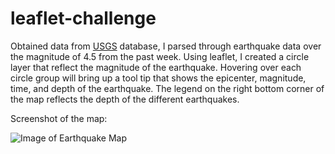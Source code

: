 # leaflet-challenge

Obtained data from [USGS](https://earthquake.usgs.gov/earthquakes/feed/v1.0/geojson.php) database, I parsed through earthquake data over the magnitude of 4.5 from the past week. 
Using leaflet, I created a circle layer that reflect the magnitude of the earthquake. Hovering over each circle group will bring up a tool tip that shows the epicenter, magnitude, time, and depth of the earthquake. The legend on the right bottom corner of the map reflects the depth of the different earthquakes.


Screenshot of the map:

![Image of Earthquake Map](image/leaflet-challenge.png)

